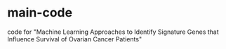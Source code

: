 # main-code
code for "Machine Learning Approaches to Identify Signature Genes that Influence Survival of Ovarian Cancer Patients"
